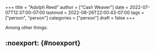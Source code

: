+++
title = "Adolph Reed"
author = ["Cash Weaver"]
date = 2022-07-07T12:37:00-07:00
lastmod = 2022-08-26T22:00:43-07:00
tags = ["person", "person"]
categories = ["person"]
draft = false
+++

Among other things:


## :noexport: {#noexport}
